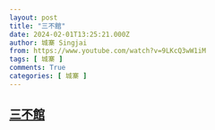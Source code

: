 ```yaml
---
layout: post
title: "三不館"
date: 2024-02-01T13:25:21.000Z
author: 城寨 Singjai
from: https://www.youtube.com/watch?v=9LKcQ3wW1iM
tags: [ 城寨 ]
comments: True
categories: [ 城寨 ]
---
```

<!--1706793921000-->
[三不館](https://www.youtube.com/watch?v=9LKcQ3wW1iM)
------

<div>

</div>
